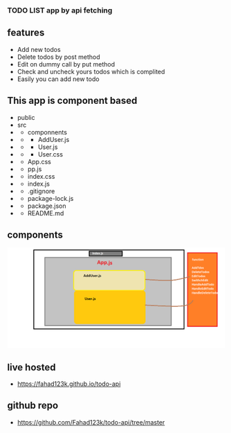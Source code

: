 ### TODO LIST app by api fetching



## features

- Add new todos 
- Delete todos  by post method
- Edit on dummy call by put method
- Check and uncheck yours todos which is complited
- Easily you can add new todo

## This app is component based
- public
- src
- - componnents
- - - AddUser.js
- - - User.js
- - - User.css
- - App.css
- - pp.js
- - index.css
- - index.js
- - .gitignore
- - package-lock.js
- - package.json
- - README.md

## components
![components structure of Todo list](./images/component_structure.png)

## live hosted
- https://fahad123k.github.io/todo-api

## github repo 
- https://github.com/Fahad123k/todo-api/tree/master
